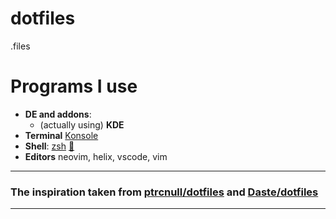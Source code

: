 # dotfiles

.files

# Programs I use
- **DE and addons**:
    - (actually using) **KDE**
- **Terminal** [Konsole](https://invent.kde.org/utilities/konsole)
- **Shell**: [zsh](https://github.com/ohmyzsh/ohmyzsh) [:pencil:](https://github.com/mlunax/dotfiles/blob/master/.zshrc)
- **Editors** neovim, helix, vscode, vim

---
### The inspiration taken from [ptrcnull](https://github.com/ptrcnull/)[/dotfiles](https://github.com/ptrcnull/dotfiles) and [Daste](https://github.com/Daste745)[/dotfiles](https://github.com/Daste745/dotfiles/)
---
